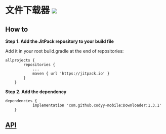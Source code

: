 # 文件下载器 [![](https://jitpack.io/v/codyy-mobile/Downloader.svg)](https://jitpack.io/#codyy-mobile/Downloader)

## How to
**Step 1. Add the JitPack repository to your build file**

Add it in your root build.gradle at the end of repositories:
```
allprojects {
		repositories {
			...
			maven { url 'https://jitpack.io' }
		}
	}
```
**Step 2. Add the dependency**
```
dependencies {
            implementation 'com.github.codyy-mobile:Downloader:1.3.1'
	}

```
## [API](https://jitpack.io/com/github/codyy-mobile/Downloader/1.3.1/javadoc/)


